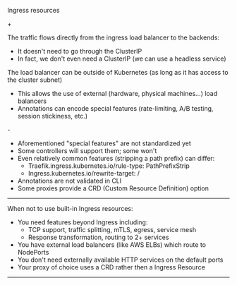 Ingress resources

\+

The traffic flows directly from the ingress load balancer to the backends:
- It doesn't need to go through the ClusterIP
- In fact, we don't even need a ClusterIP (we can use a headless service)

The load balancer can be outside of Kubernetes (as long as it has access to 
the cluster subnet)

- This allows the use of external (hardware, physical machines...) load balancers
- Annotations can encode special features (rate-limiting, A/B testing, 
session stickiness, etc.)

\-


- Aforementioned "special features" are not standardized yet
- Some controllers will support them; some won't
- Even relatively common features (stripping a path prefix) can differ:
    - Traefik.ingress.kubernetes.io/rule-type: PathPrefixStrip
    - Ingress.kubernetes.io/rewrite-target: /
- Annotations are not validated in CLI
- Some proxies provide a CRD (Custom Resource Definition) option

---

When not to use built-in Ingress resources:



- You need features beyond Ingress including:
    - TCP support, traffic splitting, mTLS, egress, service mesh
    - Response transformation, routing to 2+ services
- You have external load balancers (like AWS ELBs) which route to NodePorts
- You don't need externally available HTTP services on the default ports
- Your proxy of choice uses a CRD rather then a Ingress Resource
 
--- 
